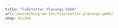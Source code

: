 ```yaml
---
title: "Fußstetter Planungs-GmbH"
url: /wasserburg-am-inn/fussstetter-planungs-gmbh/
shop: Küchen
---
```

